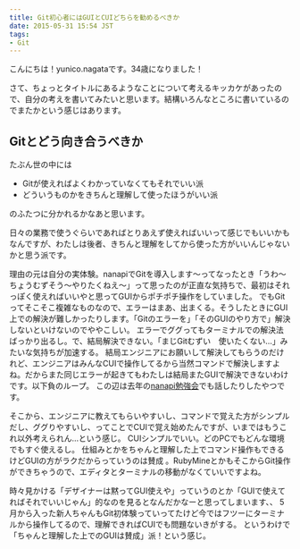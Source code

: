 ```yaml
---
title: Git初心者にはGUIとCUIどちらを勧めるべきか
date: 2015-05-31 15:54 JST
tags:
- Git
---
```


こんにちは！yunico.nagataです。34歳になりました！

さて、ちょっとタイトルにあるようなことについて考えるキッカケがあったので、自分の考えを書いてみたいと思います。結構いろんなところに書いているのでまたかという感じはあります。

## Gitとどう向き合うべきか

たぶん世の中には

- Gitが使えればよくわかっていなくてもそれでいい派
- どういうものかをきちんと理解して使ったほうがいい派

のふたつに分かれるかなあと思います。

日々の業務で使うぐらいであればとりあえず使えればいいって感じでもいいかもなんですが、わたしは後者、きちんと理解をしてから使った方がいいんじゃないかと思う派です。

理由の元は自分の実体験。nanapiでGitを導入します〜ってなったとき「うわ〜ちょうむずそう〜やりたくねえ〜」って思ったのが正直な気持ちで、最初はそれっぽく使えればいいやと思ってGUIからポチポチ操作をしていました。
でもGitってそこそこ複雑なものなので、エラーはまあ、出まくる。そうしたときにGUI上での解決が難しかったりします。「Gitのエラーを」「そのGUIのやり方で」解決しないといけないのでややこしい。
エラーでググってもターミナルでの解決法ばっかり出るし。で、結局解決できない。「まじGitむずい　使いたくない…」みたいな気持ちが加速する。
結局エンジニアにお願いして解決してもらうのだけれど、エンジニアはみんなCUIで操作してるから当然コマンドで解決しますよね。だからまた同じエラーが起きてもわたしは結局またGUIで解決できないわけです。以下負のループ。
この辺は去年の[nanapi勉強会](https://speakerdeck.com/yunico/20140529-nanapistudy-vol2-yunico)でも話したりしたやつです。

そこから、エンジニアに教えてもらいやすいし、コマンドで覚えた方がシンプルだし、ググりやすいし、ってことでCUIで覚え始めたんですが、いまではもうこれ以外考えられん…という感じ。
CUIシンプルでいい。どのPCでもどんな環境でもすぐ使えるし。
仕組みとかをちゃんと理解した上でコマンド操作もできるけどGUIの方がラクだからっていうのは賛成
。RubyMineとかもそこからGit操作ができちゃうので、エディタとターミナルの移動がなくていいですよね。

時々見かける「デザイナーは黙ってGUI使えや」っていうのとか「GUIで使えてればそれでいいじゃん」的なのを見るとなんだかなーと思ってしまいます、、
5月から入った新人ちゃんもGit初体験っていってたけど今ではフツーにターミナルから操作してるので、理解できればCUIでも問題ないきがする。
というわけで「ちゃんと理解した上でのGUIは賛成」派！という感じ。